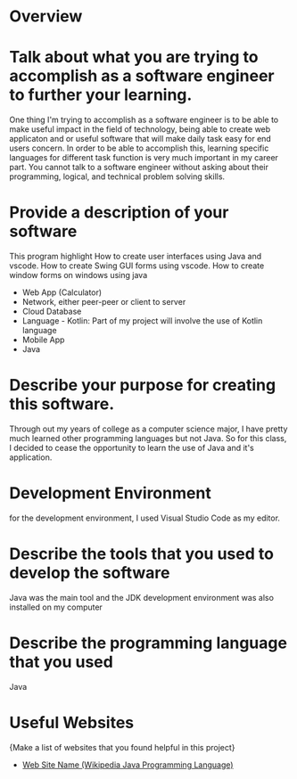 # Overview

# Talk about what you are trying to accomplish as a software engineer to further your learning.
One thing I'm trying to accomplish as a software engineer is to be able to make useful impact in the field of technology, being able to create web applicaton and or useful
software that will make daily task easy for end users concern. In order to be able to accomplish this, learning specific languages for different task function
is very much important in my career part. You cannot talk to a software engineer without asking about their programming, logical, and technical problem solving skills.

# Provide a description of your software

This program highlight How to create user interfaces using Java and vscode. How to create Swing GUI forms using vscode. How to create window forms on windows using java

- Web App (Calculator)
- Network, either peer-peer or client to server
- Cloud Database
- Language - Kotlin: Part of my project will involve the use of Kotlin language
- Mobile App
- Java

# Describe your purpose for creating this software.

Through out my years of college as a computer science major, I have pretty much learned other programming languages but not Java. So for this class, I decided to cease the opportunity to learn the use of Java and it's application.


# Development Environment
for the development environment, I used Visual Studio Code as my editor.

# Describe the tools that you used to develop the software
Java was the main tool and the JDK development environment was also installed on my computer


# Describe the programming language that you used

Java

# Useful Websites

{Make a list of websites that you found helpful in this project}
* [Web Site Name (Wikipedia Java Programming Language)](https://en.wikipedia.org/wiki/Java_(programming_language))
